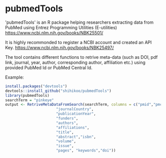 # pubmedTools

'pubmedTools' is an R package helping researchers extracting data from PubMed using Entrez Programming Utilities (E-utilities) https://www.ncbi.nlm.nih.gov/books/NBK25501/ 

It is highly recommonded to register a NCBI account and created an API Key. https://www.ncbi.nlm.nih.gov/books/NBK25497/

The tool contains different functions to retrive meta-data (such as DOI, pdf link, journal, year, author, corresponding author, affiliation etc.) using provided PubMed Id or PubMed Central Id. 

Example:

```r
install.packages("devtools")
devtools::install_github("shihikoo/pubmedTools")
library(pubmedTools)
searchTerm = "pinkeye"
output <- RetriveMetaDataFromSearch(searchTerm, columns = c("pmid","pmcid", "journal",
                       "journalCountry",
                       "publicationYear",
                       "funders",
                       "authors",
                       "affiliations",
                       "title",
                       "abstract","isbn",
                       "volume",
                       "issue",
                       "pages", "keywords","doi"))
```
